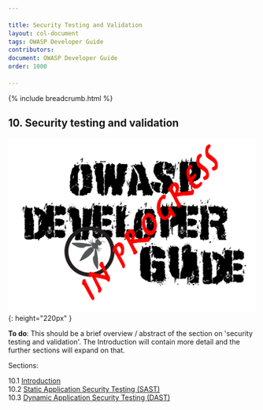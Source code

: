 ```yaml
---

title: Security Testing and Validation
layout: col-document
tags: OWASP Developer Guide
contributors:
document: OWASP Developer Guide
order: 1000

---
```


{% include breadcrumb.html %}

## 10. Security testing and validation

![Developer Guide](../assets/images/dg_wip.png "OWASP Developer Guide"){: height="220px" }

**To do**: This should be a brief overview / abstract of the section on 'security testing and validation'.
The Introduction will contain more detail and the further sections will expand on that.

Sections:

10.1 [Introduction](01-security-testing-validation.md)  
10.2 [Static Application Security Testing (SAST)](02-sast.md)  
10.3 [Dynamic Application Security Testing (DAST)](03-dast.md)  
